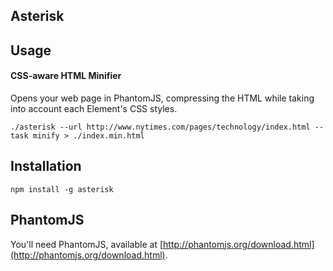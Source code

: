 Asterisk
------

## Usage

#### CSS-aware HTML Minifier

Opens your web page in PhantomJS, compressing the HTML while taking into account each Element's CSS styles.

    ./asterisk --url http://www.nytimes.com/pages/technology/index.html --task minify > ./index.min.html

## Installation

    npm install -g asterisk

## PhantomJS

You'll need PhantomJS, available at [http://phantomjs.org/download.html](http://phantomjs.org/download.html).
